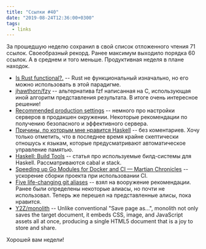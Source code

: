 ```yaml
---
title: "Ссылки #40"
date: "2019-08-24T12:36:00+0300"
tags:
  - links
---
```

За прошедшую неделю сохранил в свой список отложенного чтения 71 ссылок. Своеобразный рекорд. Ранее максимум выходило
порядка 60 ссылок. А в среднем и того меньше. Продуктивная неделя в плане находок.

* [Is Rust functional?.](https://www.fpcomplete.com/blog/2018/10/is-rust-functional) -- Rust не функциональный
  изначально, но его можно использовать в этой парадигме.
* [jhawthorn/fzy](https://github.com/jhawthorn/fzy) -- альтернатива fzf написанная на C, использующая иной алгоритм
  представления результата. В итоге очень интересное решение!
* [Recommended production
  settings](https://docs.datastax.com/en/dse/5.1/dse-dev/datastax_enterprise/config/configRecommendedSettings.html) --
  немного про настройки серверов в продакшен окружении. Некоторые рекомендации по получению безопасного и эффективного
  сервера.
* [Причины, по которым мне нравится Haskell](https://eax.me/why-haskell/) -- без коментариев. Хочу только отметить, что
  в последнее время крайне скептически отношусь к языкам, которые предусматривают автоматическое управление памятью.
* [Haskell: Build Tools](https://kowainik.github.io/posts/2018-06-21-haskell-build-tools) -- статья про используемые
  билд-системы для Haskell. Рассматриваются cabal и stack.
* [Speeding up Go Modules for Docker and CI — Martian
  Chronicles](https://evilmartians.com/chronicles/speeding-up-go-modules-for-docker-and-ci) -- ускорение сборки проекта
  при использовании CI.
* [Five life-changing git aliases](https://medium.com/the-lazy-developer/five-life-changing-git-aliases-e4211c090017) --
  взял на вооружение рекомендации. Ранее были определены некоторые алиасы, но почти не использовал. Теперь же перешел на
  представленные алисы, пока нравится.
* [Y2Z/monolith](https://github.com/Y2Z/monolith) -- Unlike conventional "Save page as…", monolith not only saves the target document, it embeds CSS, image, and JavaScript assets all at once, producing a single HTML5 document that is a joy to store and share.

Хорошей вам недели!

